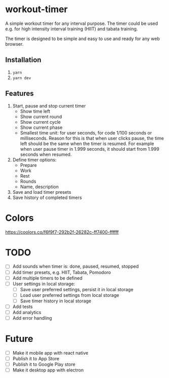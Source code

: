 # workout-timer
A simple workout timer for any interval purpose. 
The timer could be used e.g. for high intensity interval training (HIIT) and tabata training. 

The timer is designed to be simple and easy to use and ready for any web browser.

## Installation
1. `yarn`
2. `yarn dev`

## Features
1. Start, pause and stop current timer
    - Show time left
    - Show current round
    - Show current cycle
    - Show current phase
    - Smallest time unit: for user seconds, for code 1/100 seconds or milliseconds. Reason for this is that when user clicks pause, the time left should be the same when the timer is resumed. For example when user pause timer in 1.999 seconds, it should start from 1.999 seconds when resumed.
2. Define timer options:
    - Prepare
    - Work
    - Rest
    - Rounds
    - Name, description
3. Save and load timer presets
4. Save history of completed timers

# Colors
https://coolors.co/f6f9f7-292b2f-26282c-ff7400-ffffff

# TODO
- [ ] Add sounds when timer is: done, paused, resumed, stopped
- [ ] Add timer presets, e.g. HIIT, Tabata, Pomodoro
- [ ] Add multiple timers to be defined 
- [ ] User settings in local storage:
  - [ ] Save user preferred settings, persist it in local storage
  - [ ] Load user preferred settings from local storage
  - [ ] Save timer history in local storage
- [ ] Add tests
- [ ] Add analytics
- [ ] Add error handling

# Future
- [ ] Make it mobile app with react native
- [ ] Publish it to App Store
- [ ] Publish it to Google Play store
- [ ] Make it desktop app with electron
